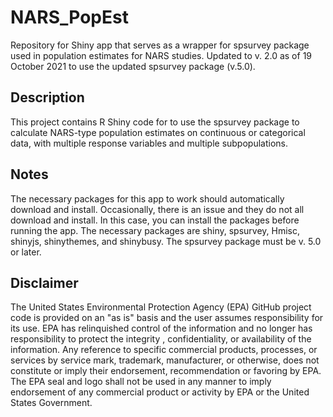 # NARS_PopEst
Repository for Shiny app that serves as a wrapper for spsurvey package used in population estimates for NARS studies. Updated to v. 2.0 as of 19 October 2021 to use the updated spsurvey package (v.5.0). 

## Description
This project contains R Shiny code for to use the spsurvey package to calculate NARS-type population estimates on continuous or categorical data, with multiple response variables and multiple subpopulations.

## Notes
The necessary packages for this app to work should automatically download and install. Occasionally, there is an issue and they do not all download and install. In this case, you can install the packages before running the app. The necessary packages are shiny, spsurvey, Hmisc, shinyjs, shinythemes, and shinybusy. The spsurvey package must be v. 5.0 or later.

## Disclaimer
The United States Environmental Protection Agency (EPA) GitHub project code is provided on an "as is" basis and the user assumes responsibility for its use.  EPA has relinquished control of the information and no longer has responsibility to protect the integrity , confidentiality, or availability of the information.  Any reference to specific commercial products, processes, or services by service mark, trademark, manufacturer, or otherwise, does not constitute or imply their endorsement, recommendation or favoring by EPA.  The EPA seal and logo shall not be used in any manner to imply endorsement of any commercial product or activity by EPA or the United States Government.